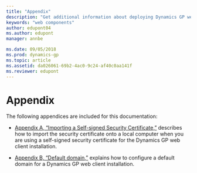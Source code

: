 ```yaml
---
title: "Appendix"
description: "Get additional information about deploying Dynamics GP web components."
keywords: "web components"
author: edupont04
ms.author: edupont
manager: annbe

ms.date: 09/05/2018
ms.prod: dynamics-gp
ms.topic: article
ms.assetid: da026061-69b2-4ac0-9c24-af40c0aa141f
ms.reviewer: edupont
---
```


# Appendix

The following appendices are included for this documentation:

- [Appendix A, “Importing a Self-signed Security Certificate,”](importing-a-self-signed-security-certificate.md) describes how to import the security certificate onto a local computer when you are using a self-signed security certificate for the Dynamics GP web client installation.  

- [Appendix B, “Default domain,”](default-domain.md) explains how to configure a default domain for a Dynamics GP web client installation.  


